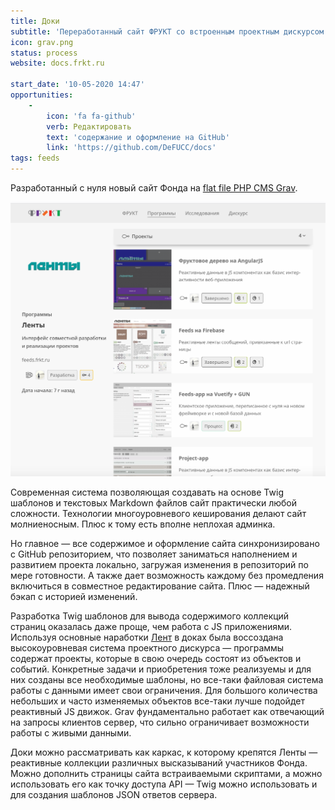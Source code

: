 ```yaml
---
title: Доки
subtitle: 'Переработанный сайт ФРУКТ со встроенным проектным дискурсом'
icon: grav.png
status: process
website: docs.frkt.ru

start_date: '10-05-2020 14:47'
opportunities:
    -
        icon: 'fa fa-github'
        verb: Редактировать
        text: 'содержание и оформление на GitHub'
        link: 'https://github.com/DeFUCC/docs'
tags: feeds
---
```


Разработанный с нуля новый сайт Фонда на [flat file PHP CMS Grav](https://getgrav.org). 

![](./grav.png)

Современная система позволяющая создавать на основе Twig шаблонов и текстовых Markdown файлов сайт практически любой сложности. Технологии многоуровневого кеширования делают сайт молниеносным. Плюс к тому есть вполне неплохая админка.

Но главное — все содержимое и оформление сайта синхронизировано с GitHub репозиторием, что позволяет заниматься наполнением и развитием проекта локально, загружая изменения в репозиторий по мере готовности. А также дает возможность каждому без промедления включиться в совместное редактирование сайта. Плюс — надежный бэкап с историей изменений.

Разработка Twig шаблонов для вывода содержимого коллекций страниц оказалась даже проще, чем работа с JS приложениями. Используя основные наработки [Лент](/designs/feeds/) в доках была воссоздана высокоуровневая система проектного дискурса — программы содержат проекты, которые в свою очередь состоят из объектов и событий. Конкретные задачи и приобретения тоже реализуемы и для них созданы все необходимые шаблоны, но все-таки файловая система работы с данными имеет свои ограничения. Для большого количества небольших и часто изменяемых объектов все-таки лучше подойдет реактивный JS движок. Grav фундаментально работает как отвечающий на запросы клиентов сервер, что сильно ограничивает возможности работы с живыми данными. 

Доки можно рассматривать как каркас, к которому крепятся Ленты — реактивные коллекции различных высказываний участников Фонда. Можно дополнить страницы сайта встраиваемыми скриптами, а можно использовать его как точку доступа API — Twig можно использовать и для создания шаблонов JSON ответов сервера.